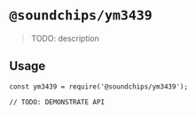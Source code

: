 # `@soundchips/ym3439`

> TODO: description

## Usage

```
const ym3439 = require('@soundchips/ym3439');

// TODO: DEMONSTRATE API
```
